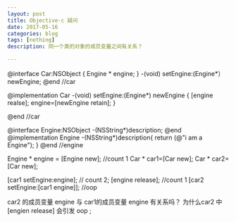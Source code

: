 ```yaml
---
layout: post
title: Objective-c 疑问
date: 2017-05-16
categories: blog
tags: [nothing]
description: 同一个类的对象的成员变量之间有关系？

---
```



@interface Car:NSObject
{
	Engine * engine;
}
-(void) setEngine:(Engine*）newEngine;
@end  //car

@implementation Car
-(void) setEngine:(Engine*) newEngine
{
	[engine realse];
	engine=[newEngine retain];
}


@end //car



@interface Engine:NSObject
-(NSString*)description;
@end
@implementation Engine
-(NSString*)description{
	return (@"i am a Engine");
} 
@end //engine



Engine * engine = [Engine new]; //count 1
Car * car1=[Car new];
Car * car2=[Car new];

[car1 setEngine:engine]; // count 2;
[engine release];			//count 1
[car2 setEngine:[car1 engine]];    //oop



car2 的成员变量 engine 与 car1的成员变量 engine 有关系吗？
为什么car2 中 [engien release] 会引发 oop ;